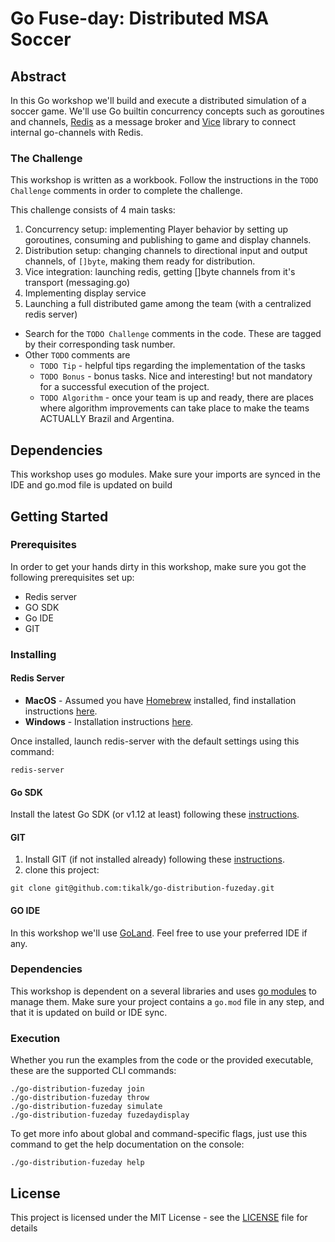 # Go Fuse-day: Distributed MSA Soccer #

## Abstract ##
In this Go workshop we'll build and execute a distributed simulation of a soccer game.
We'll use Go builtin concurrency concepts such as goroutines and channels, [Redis](https://redis.io/) as a
message broker and [Vice](https://github.com/matryer/vice) library to connect internal 
go-channels with Redis.

### The Challenge ###
This workshop is written as a workbook. Follow the instructions in the 
`TODO Challenge` comments in order to complete the challenge.

This challenge consists of 4 main tasks:
1. Concurrency setup: implementing Player behavior by setting up goroutines, consuming and publishing to game and display channels.
2. Distribution setup: changing channels to directional input and output channels, of `[]byte`, making them ready for distribution.
3. Vice integration: launching redis, getting []byte channels from it's transport (messaging.go)
4. Implementing display service
5. Launching a full distributed game among the team (with a centralized redis server)

* Search for the `TODO Challenge` comments in the code. These are tagged by their corresponding task number.
* Other `TODO` comments are 
	* `TODO Tip` - helpful tips regarding the implementation of the tasks
	* `TODO Bonus` - bonus tasks. Nice and interesting! but not mandatory for a successful execution of the project.
	* `TODO Algorithm` - once your team is up and ready, there are places where algorithm improvements can take place to make the teams ACTUALLY Brazil and Argentina.

## Dependencies ## 
This workshop uses go modules. Make sure your imports are synced in the IDE and go.mod file is updated on build

## Getting Started ##

### Prerequisites ###

In order to get your hands dirty in this workshop, 
make sure you got the following prerequisites set up:
* Redis server
* GO SDK
* Go IDE
* GIT

### Installing ###

#### Redis Server ####

* **MacOS** - Assumed you have [Homebrew](https://www.howtogeek.com/211541/homebrew-for-os-x-easily-installs-desktop-apps-and-terminal-utilities/) installed, 
find installation instructions [here](https://medium.com/@petehouston/install-and-config-redis-on-mac-os-x-via-homebrew-eb8df9a4f298).
* **Windows** - Installation instructions [here](https://redislabs.com/ebook/appendix-a/a-3-installing-on-windows/a-3-2-installing-redis-on-window/).

Once installed, launch redis-server with the default settings using this command:
```$xslt
redis-server
```

#### Go SDK ####
Install the latest Go SDK (or v1.12 at least) following these [instructions](https://golang.org/doc/install).

#### GIT ####
1. Install GIT (if not installed already) following these [instructions](https://www.atlassian.com/git/tutorials/install-git).
2. clone this project:
```$xslt
git clone git@github.com:tikalk/go-distribution-fuzeday.git
```

#### GO IDE ####
In this workshop we'll use [GoLand](https://www.jetbrains.com/go/). Feel free to use your preferred IDE if any.
 
### Dependencies ### 
This workshop is dependent on a several libraries and uses [go modules](https://github.com/golang/go/wiki/Modules) 
to manage them. Make sure your project contains a `go.mod` file in any step, and that it is updated on build
or IDE sync.


### Execution ###
Whether you run the examples from the code or the provided executable, these are the supported CLI commands:
```$bash
./go-distribution-fuzeday join
./go-distribution-fuzeday throw
./go-distribution-fuzeday simulate
./go-distribution-fuzeday fuzedaydisplay
```

To get more info about global and command-specific flags, just use this command to get the help documentation on the console:
```$bash
./go-distribution-fuzeday help
```

## License ##
This project is licensed under the MIT License - see the [LICENSE](LICENSE) file for details